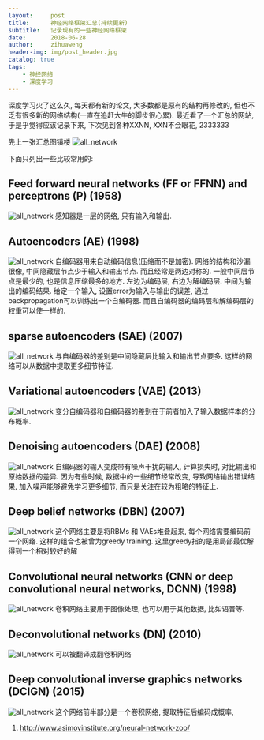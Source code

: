 ```yaml
---
layout:     post
title:      神经网络框架汇总(持续更新)
subtitle:   记录现有的一些神经网络框架
date:       2018-06-28
author:     zihuaweng
header-img: img/post_header.jpg
catalog: true
tags:
    - 神经网络
    - 深度学习
---
```


深度学习火了这么久, 每天都有新的论文, 大多数都是原有的结构再修改的, 但也不乏有很多新的网络结构(一直在追赶大牛的脚步很心累).
最近看了一个汇总的网站, 于是乎觉得应该记录下来, 下次见到各种XXNN, XXN不会眼花, 2333333

先上一张汇总图镇楼
![all_network](http://zihuaweng.github.io/post_images/neuralnetworks/001.png)

下面只列出一些比较常用的:
## Feed forward neural networks (FF or FFNN) and perceptrons (P) (1958)
![all_network](http://zihuaweng.github.io/post_images/neuralnetworks/002.png)
感知器是一层的网络, 只有输入和输出.

## Autoencoders (AE) (1998)
![all_network](http://zihuaweng.github.io/post_images/neuralnetworks/003.png)
自编码器用来自动编码信息(压缩而不是加密). 网络的结构和沙漏很像, 中间隐藏层节点少于输入和输出节点. 而且经常是两边对称的.
一般中间层节点是最少的, 也是信息压缩最多的地方. 左边为编码层, 右边为解编码层. 中间为输出的编码结果.
给定一个输入, 设置error为输入与输出的误差, 通过backpropagation可以训练出一个自编码器. 而且自编码器的编码层和解编码层的权重可以使一样的.

## sparse autoencoders (SAE) (2007)
![all_network](http://zihuaweng.github.io/post_images/neuralnetworks/004.png)
与自编码器的差别是中间隐藏层比输入和输出节点要多. 这样的网络可以从数据中提取更多细节特征.

## Variational autoencoders (VAE) (2013)
![all_network](http://zihuaweng.github.io/post_images/neuralnetworks/005.png)
变分自编码器和自编码器的差别在于前者加入了输入数据样本的分布概率.

## Denoising autoencoders (DAE) (2008)
![all_network](http://zihuaweng.github.io/post_images/neuralnetworks/006.png)
自编码器的输入变成带有噪声干扰的输入, 计算损失时, 对比输出和原始数据的差异.
因为有些时候, 数据中的一些细节经常改变, 导致网络输出错误结果, 加入噪声能够避免学习更多细节, 而只是关注在较为粗略的特征上.


## Deep belief networks (DBN) (2007)
![all_network](http://zihuaweng.github.io/post_images/neuralnetworks/007.png)
这个网络主要是将RBMs 和 VAEs堆叠起来, 每个网络需要编码前一个网络. 这样的组合也被曾为greedy training.
这里greedy指的是用局部最优解得到一个相对较好的解

## Convolutional neural networks (CNN or deep convolutional neural networks, DCNN) (1998)
![all_network](http://zihuaweng.github.io/post_images/neuralnetworks/008.png)
卷积网络主要用于图像处理, 也可以用于其他数据, 比如语音等.

## Deconvolutional networks (DN) (2010)
![all_network](http://zihuaweng.github.io/post_images/neuralnetworks/009.png)
可以被翻译成翻卷积网络


## Deep convolutional inverse graphics networks (DCIGN) (2015)
![all_network](http://zihuaweng.github.io/post_images/neuralnetworks/010.png)
这个网络前半部分是一个卷积网络, 提取特征后编码成概率,


1. http://www.asimovinstitute.org/neural-network-zoo/


